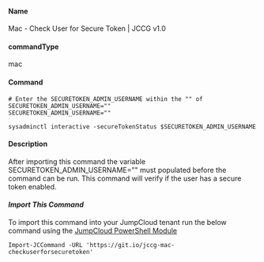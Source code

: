#### Name

Mac - Check User for Secure Token | JCCG v1.0

#### commandType

mac

#### Command

```
# Enter the SECURETOKEN_ADMIN_USERNAME within the "" of SECURETOKEN_ADMIN_USERNAME=""  
SECURETOKEN_ADMIN_USERNAME=""

sysadminctl interactive -secureTokenStatus $SECURETOKEN_ADMIN_USERNAME
```

#### Description

After importing this command the variable SECURETOKEN_ADMIN_USERNAME="" must populated before the command can be run. This command will verify if the user has a secure token enabled.

#### *Import This Command*

To import this command into your JumpCloud tenant run the below command using the [JumpCloud PowerShell Module](https://github.com/TheJumpCloud/support/wiki/Installing-the-JumpCloud-PowerShell-Module)

```
Import-JCCommand -URL 'https://git.io/jccg-mac-checkuserforsecuretoken'
```
